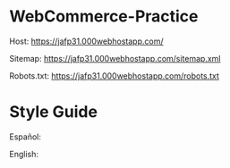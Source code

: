 # WebCommerce-Practice

Host: https://jafp31.000webhostapp.com/

Sitemap: https://jafp31.000webhostapp.com/sitemap.xml

Robots.txt: https://jafp31.000webhostapp.com/robots.txt

# Style Guide

Español: 

English: 
